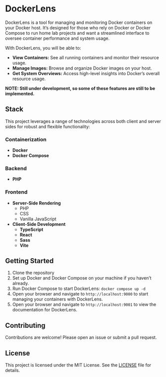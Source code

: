 # DockerLens

DockerLens is a tool for managing and monitoring Docker containers on your Docker host. It’s designed for those who rely on Docker or Docker Compose to run home lab projects and want a streamlined interface to oversee container performance and system usage.

With DockerLens, you will be able to:

- **View Containers:** See all running containers and monitor their resource usage.
- **Manage Images:** Browse and organize Docker images on your host.
- **Get System Overviews:** Access high-level insights into Docker’s overall resource usage.

**NOTE: Still under development, so some of these features are still to be implemented.**

## Stack

This project leverages a range of technologies across both client and server sides for robust and flexible functionality:
### Containerization

- **Docker**
- **Docker Compose**

### Backend

- **PHP**

### Frontend

- **Server-Side Rendering**
    - PHP
    - CSS
    - Vanilla JavaScript
- **Client-Side Development**
    - **TypeScript**
    - **React**
    - **Sass**
    - **Vite**

## Getting Started

1. Clone the repository
2. Set up Docker and Docker Compose on your machine if you haven’t already.
3. Run Docker Compose to start DockerLens: `docker compose up -d`
4. Open your browser and navigate to `http://localhost:9000` to start managing your containers with DockerLens.
5. Open your browser and navigate to `http://localhost:9001` to view the documentation for DockerLens.

## Contributing

Contributions are welcome! Please open an issue or submit a pull request.

## License

This project is licensed under the MIT License. See the [LICENSE](https://github.com/Evanlab02/DockerLens/blob/trunk/LICENSE) file for details.
